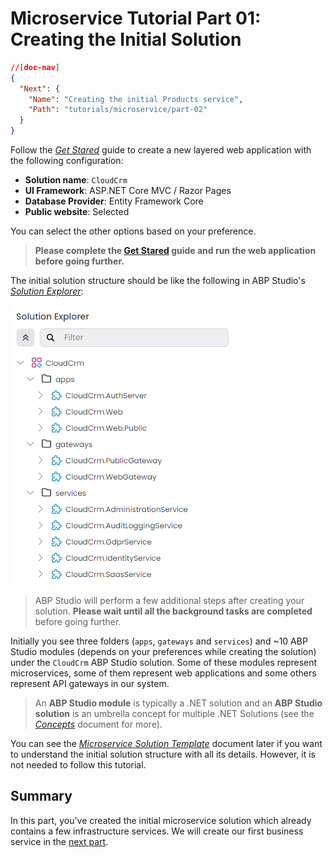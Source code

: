 # Microservice Tutorial Part 01: Creating the Initial Solution

````json
//[doc-nav]
{
  "Next": {
    "Name": "Creating the initial Products service",
    "Path": "tutorials/microservice/part-02"
  }
}
````

Follow the *[Get Stared](../../get-started/microservice.md)* guide to create a new layered web application with the following configuration:

* **Solution name**: `CloudCrm`
* **UI Framework**: ASP.NET Core MVC / Razor Pages
* **Database Provider**: Entity Framework Core
* **Public website**: Selected

You can select the other options based on your preference.

> **Please complete the [Get Stared](../../get-started/layered-web-application.md) guide and run the web application before going further.**

The initial solution structure should be like the following in ABP Studio's *[Solution Explorer](../../studio/solution-explorer.md)*:

![abp-studio-solution-explorer-initial-cloud-crm-microservice-solution](images/abp-studio-solution-explorer-initial-cloud-crm-microservice-solution.png)

> ABP Studio will perform a few additional steps after creating your solution. **Please wait until all the background tasks are completed** before going further.

Initially you see three folders (`apps`, `gateways` and `services`) and ~10 ABP Studio modules (depends on your preferences while creating the solution) under the `CloudCrm` ABP Studio solution. Some of these modules represent microservices, some of them represent web applications and some others represent API gateways in our system.

> An **ABP Studio module** is typically a .NET solution and an **ABP Studio solution** is an umbrella concept for multiple .NET Solutions (see the *[Concepts](../../studio/concepts.md)* document for more).

You can see the *[Microservice Solution Template](../../solution-templates/microservice/index.md)* document later if you want to understand the initial solution structure with all its details. However, it is not needed to follow this tutorial.

## Summary

In this part, you've created the initial microservice solution which already contains a few infrastructure services. We will create our first business service in the [next part](part-02.md).